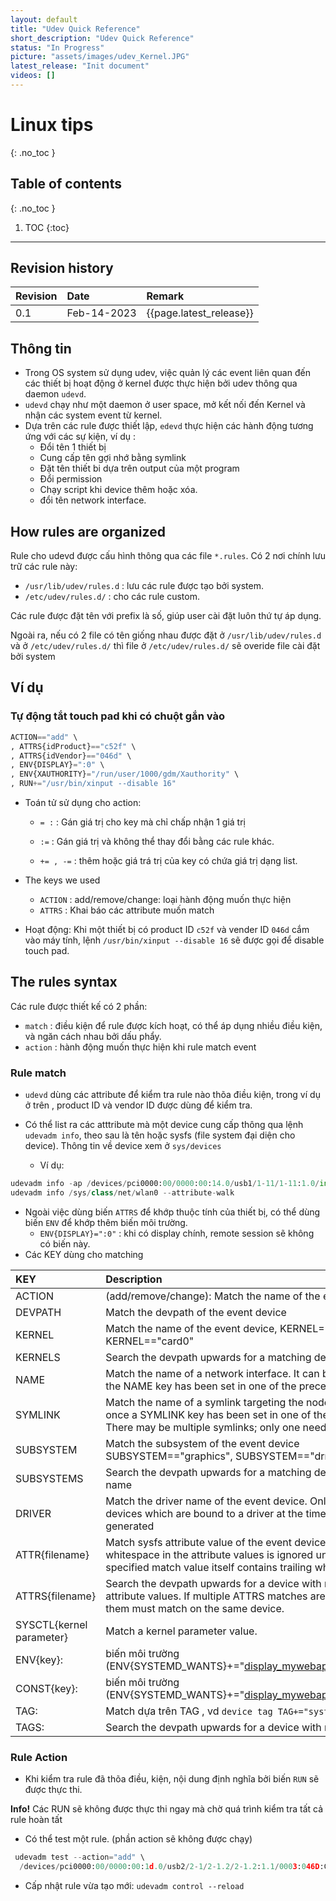 ```yaml
---
layout: default
title: "Udev Quick Reference"
short_description: "Udev Quick Reference"
status: "In Progress"
picture: "assets/images/udev_Kernel.JPG"
latest_release: "Init document"
videos: []
---
```


# Linux tips
{: .no_toc }

## Table of contents
{: .no_toc }

1. TOC
{:toc}

-----------------------------------

## Revision history

| Revision | Date          | Remark      |
|:---------|:------------- |:------------|
| 0.1      | Feb-14-2023   | {{page.latest_release}} |


## Thông tin

- Trong OS system sử dụng udev, việc quản lý các event liên quan đến các thiết bị hoạt động ở kernel được thực hiện bởi udev thông qua daemon `udevd`.
- `udevd` chạy như một daemon ở user space, mở kết nối đến Kernel và nhận các system event từ kernel.
- Dựa trên các rule được thiết lập, `edevd` thực hiện các hành động tương ứng với các sự kiện, ví dụ :
    - Đổi tên 1 thiết bị
    - Cung cấp tên gợi nhớ bằng symlink
    - Đặt tên thiết bi dựa trên output của một program
    - Đổi permission
    - Chạy script khi device thêm hoặc xóa.
    - đổi tên network interface.


## How rules are organized

Rule cho udevd được cấu hình thông qua các file `*.rules`. Có 2 nơi chính lưu trữ các rule này:

- `/usr/lib/udev/rules.d` : lưu các rule được tạo bởi system.
- `/etc/udev/rules.d/` : cho các rule custom.

Các rule được đặt tên với prefix là số, giúp user cài đặt luôn thứ tự áp dụng.

Ngoài ra, nếu có 2 file có tên giống nhau được đặt ở `/usr/lib/udev/rules.d` và ở `/etc/udev/rules.d/` thì file ở `/etc/udev/rules.d/` sẽ overide file cài đặt bởi system

## Ví dụ

### Tự động tắt touch pad khi có chuột gắn vào

```python
ACTION=="add" \
, ATTRS{idProduct}=="c52f" \
, ATTRS{idVendor}=="046d" \
, ENV{DISPLAY}=":0" \
, ENV{XAUTHORITY}="/run/user/1000/gdm/Xauthority" \
, RUN+="/usr/bin/xinput --disable 16"
```

- Toán tử sử dụng cho action:
    - `= :` : Gán giá trị cho key mà chỉ chấp nhận 1 giá trị

    - `:=` :  Gán giá trị và không thể thay đổi bằng các rule khác.

    - `+= , -=` :  thêm hoặc giá trá trị của key có chứa giá trị dạng list.

- The keys we used
    - `ACTION` :  add/remove/change:  loại hành động muốn thực hiện
    - `ATTRS` : Khai báo các attribute muốn match

- Hoạt động: Khi một thiết bị có product ID `c52f` và vender ID `046d` cắm vào máy tính, lệnh `/usr/bin/xinput --disable 16` sẽ được gọi để disable touch pad.

## The rules syntax

Các rule được thiết kế có 2 phần:
- `match`  : điều kiện để rule được kích hoạt, có thể áp dụng nhiều điều kiện, và ngăn cách nhau bởi dấu phẩy.
- `action` : hành động muốn thực hiện khi rule match event




### Rule match

- `udevd` dùng các attribute để kiểm tra rule nào thõa điều kiện, trong ví dụ ở trên , product ID và vendor ID được dùng để  kiểm tra.

- Có thể list ra các atttribute mà một device cung cấp thông qua  lệnh `udevadm info`, theo sau là tên hoặc sysfs (file system đại diện cho device). Thông tin về device xem ở `sys/devices`
    - Ví dụ:

```python
udevadm info -ap /devices/pci0000:00/0000:00:14.0/usb1/1-11/1-11:1.0/input/input15
udevadm info /sys/class/net/wlan0 --attribute-walk
```

-  Ngoài việc dùng biến `ATTRS` để khớp thuộc tính của thiết bị, có thể dùng biến `ENV` để khớp thêm biến môi
trường.
    - `ENV{DISPLAY}=":0"` : khi có display chính, remote session sẽ không có biến này.
- Các KEY dùng cho matching

| KEY | Description          |
|:---------|:------------- |
|ACTION      | (add/remove/change): Match the name of the event action.  |
|DEVPATH      | Match the devpath of the event device  |
|KERNEL      | Match the name of the event device, KERNEL=="fb0", KERNEL=="card0" |
|KERNELS      | Search the devpath upwards for a matching device name. |
|NAME      | Match the name of a network interface. It can be used once the NAME key has been set in one of the preceding rules.. |
|SYMLINK      | Match the name of a symlink targeting the node. It can be used once a SYMLINK key has been set in one of the preceding ules. There may be multiple symlinks; only one needs to match|
|SUBSYSTEM      | Match the subsystem of the event device SUBSYSTEM=="graphics", SUBSYSTEM=="drm" |
|SUBSYSTEMS      | Search the devpath upwards for a matching device subsystem name |
|DRIVER      | Match the driver name of the event device. Only set this key for devices which are bound to a driver at the time the event  is generated |
|ATTR{filename}      | Match sysfs attribute value of the event device. Trailing whitespace in the attribute values is ignored unless the specified match value itself contains trailing whitespace|
|ATTRS{filename}      | Search the devpath upwards for a device with matching sysfs attribute values. If multiple ATTRS matches are specified,  all of them must match on the same device. |
|SYSCTL{kernel parameter}       | Match a kernel parameter value. |
|ENV{key}:   | biến môi trường (ENV{SYSTEMD_WANTS}+="display_mywebapp@root.service) |
|CONST{key}:   | biến môi trường (ENV{SYSTEMD_WANTS}+="display_mywebapp@root.service) |
|TAG:   | Match dựa trên TAG , vd `device tag TAG+="systemd"` |
|TAGS:   | Search the devpath upwards for a device with matching tag. |

### Rule Action

- Khi kiểm tra rule đã thõa điều, kiện, nội dung định nghĩa bởi biến `RUN` sẽ được thực thi.

<div class="info">
  <p><strong>Info!</strong> Các RUN sẽ không được thực thi ngay mà chờ quá trình kiểm tra tất cả rule hoàn tất</p>
</div>

- Có thể test một rule. (phần action sẽ không được chạy)

```python
 udevadm test --action="add" \
  /devices/pci0000:00/0000:00:1d.0/usb2/2-1/2-1.2/2-1.2:1.1/0003:046D:C52F.0010/input/input39
```

- Cấp nhật rule vừa tạo mới: `udevadm control --reload`
